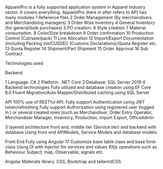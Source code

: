 ApparelPro is a fully supported application system in Apparel Industry sector. It covers everything. ApparelPro (here in after refers to AP) has many modules 
1 Reference files
2 Order Management (By merchandisers and Merchandising managers)
3 Order Wise Inventory
4 General Inventory (for general/bulk purchases)
5 PO creation.
6 Style creation 
7 Material consumption.
8 Color/Size breakdown
9 Order confirmation
10 Production Control (Cut/saw/pack)
11 Line Allocation
12 Import/Export Documentation (including Packing list/CUSDEC (Customs Declarations)/Quota Register etc.
13 Quota Register
14 Shipment/Part Shipment
15 Order Approval
16 Sub Contract


Technologies used 

Backend

1 Language: C# 
2 Platform: .NET Core
3 Database: SQL Server 2019
4 Backend technologies 
Fully utilized and database creation using EF Core 8.0
Fluent Migration/Auto Mapper/Distributed caching using SQL Server

API 
100% use of RESTful API. 
Fully support Authentication using JWT token/refreshing
Fully support Authorization using registered user (logged in ) or several created roles (such as Merchandiser, Order Entry Operator, Merchandiser Manager, Inventory, Production, Import Export, OfficeAdmin

3 layered architecture front end, middle tier (Service tier) and backend with database 
Using front end APIModels, Service Models and database models.

Front End
Fully using Angular 17
Customize base table class and base form class 
Using DI with Injector for services and values 
RXjs operations such as Behaviour Subject, map, Observable, signals etc.

Angular Materials library.
CSS, Bootstrap and tailwindCSS





